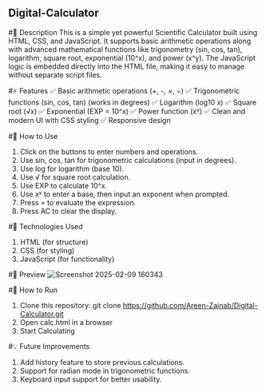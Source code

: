 ## Digital-Calculator

#📌 Description
This is a simple yet powerful Scientific Calculator built using HTML, CSS, and JavaScript. It supports basic arithmetic operations along with advanced mathematical functions like trigonometry (sin, cos, tan), logarithm, square root, exponential (10^x), and power (x^y). The JavaScript logic is embedded directly into the HTML file, making it easy to manage without separate script files.

#⚡ Features
✅ Basic arithmetic operations (+, -, ×, ÷)
✅ Trigonometric functions (sin, cos, tan) (works in degrees)
✅ Logarithm (log10 x)
✅ Square root (√x)
✅ Exponential (EXP = 10^x)
✅ Power function (xʸ)
✅ Clean and modern UI with CSS styling
✅ Responsive design


#🎯 How to Use
1. Click on the buttons to enter numbers and operations.
2. Use sin, cos, tan for trigonometric calculations (input in degrees).
3. Use log for logarithm (base 10).
4. Use √ for square root calculation.
5. Use EXP to calculate 10^x.
6. Use xʸ to enter a base, then input an exponent when prompted.
7. Press = to evaluate the expression.
8. Press AC to clear the display.

#🚀 Technologies Used
1. HTML (for structure)
2. CSS (for styling)
3. JavaScript (for functionality)

#📸 Preview
![Screenshot 2025-02-09 160343](https://github.com/user-attachments/assets/4d35d589-796e-431d-9ac8-d50fc1cfc550)

#📌 How to Run
1. Clone this repository: git clone https://github.com/Areen-Zainab/Digital-Calculator.git
2. Open calc.html in a browser
3. Start Calculating

#💡 Future Improvements
1. Add history feature to store previous calculations.
2. Support for radian mode in trigonometric functions.
3. Keyboard input support for better usability.

